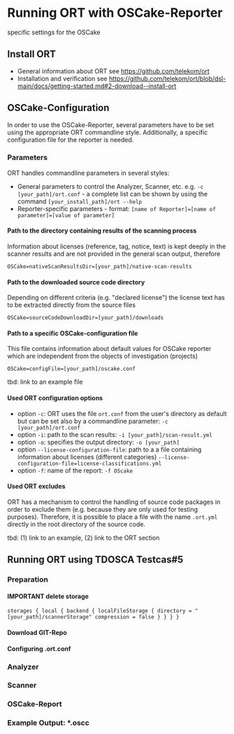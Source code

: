 # Running ORT with OSCake-Reporter
specific settings for the OSCake


## Install ORT

* General information about ORT see https://github.com/telekom/ort
* Installation and verification see https://github.com/telekom/ort/blob/dsl-main/docs/getting-started.md#2-download--install-ort

## OSCake-Configuration
In order to use the OSCake-Reporter, several parameters have to be set using the appropriate ORT commandline style. Additionally, a specific configuration file for the reporter is needed. 

### Parameters
ORT handles commandline parameters in several styles:
* General parameters to control the Analyzer, Scanner, etc. e.g. `-c [your_path]/ort.conf` - a complete list can be shown by using the command `[your_install_path]/ort --help`
* Reporter-specific parameters - format: `[name of Reporter]=[name of parameter]=[value of parameter]`

#### Path to the directory containing results of the scanning process
Information about licenses (reference, tag, notice, text) is kept deeply in the scanner results and are not provided in the general scan output, therefore

`OSCake=nativeScanResultsDir=[your_path]/native-scan-results`

#### Path to the downloaded source code directory
Depending on different criteria (e.g. "declared license") the license text has to be extracted directly from the source files

`OSCake=sourceCodeDownloadDir=[your_path]/downloads`

#### Path to a specific OSCake-configuration file
This file contains information about default values for OSCake reporter which are independent from the objects of investigation (projects)

`OSCake=configFile=[your_path]/oscake.conf`

tbd: link to an example file


#### Used ORT configuration options
* option `-c`: ORT uses the file `ort.conf` from the user's directory as default but can be set also by a commandline parameter: `-c [your_path]/ort.conf`
* option `-i`: path to the scan results: `-i [your_path]/scan-result.yml`
* option `-o`: specifies the output directory: `-o [your_path]`
* option `--license-configuration-file`: path to a a file containing information about licenses (different categories) `--license-configuration-file=license-classifications.yml`
* option `-f`: name of the report: `-f OScake`

#### Used ORT excludes
ORT has a mechanism to control the handling of source code packages in order to exclude them (e.g. because they are only used for testing purposes). Therefore, it is possible to place a file with the name `.ort.yml` directly in the root directory of the source code.

tbd: (1) link to an example, (2) link to the ORT section

## Running ORT using TDOSCA Testcas#5

### Preparation 

#### IMPORTANT delete storage
 `storages {
      local {
        backend {
          localFileStorage {
            directory = "[your_path]/scannerStorage"
            compression = false
          }
        }
      }
	}`


#### Download GIT-Repo

#### Configuring .ort.conf

### Analyzer

### Scanner

### OSCake-Report

### Example Output: *.oscc
